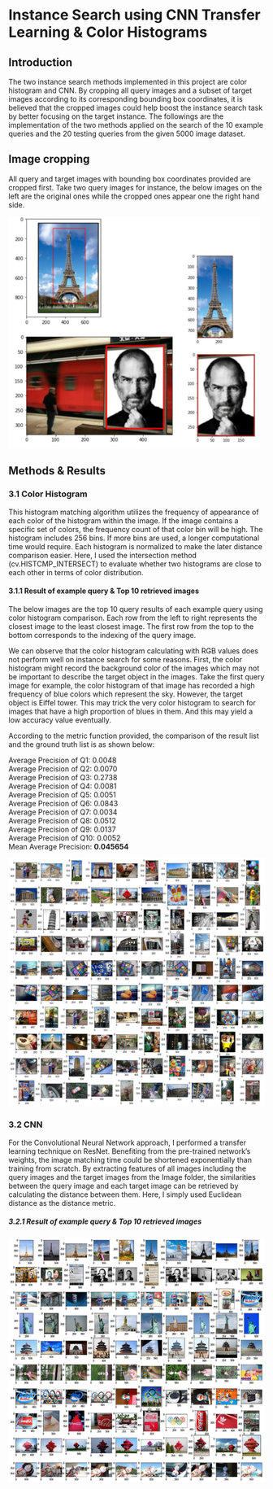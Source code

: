 # Instance Search using CNN Transfer Learning & Color Histograms

## Introduction ##

The two instance search methods implemented in this project are color histogram and CNN. By cropping all query images and a subset of target images according to its corresponding bounding box coordinates, it is believed that the cropped images could help boost the instance search task by better focusing on the target instance. The followings are the implementation of the two methods applied on the search of the 10 example queries and the 20 testing queries from the given 5000 image dataset.

## Image cropping ##

All query and target images with bounding box coordinates provided are cropped first. Take two query images for instance, the below images on the left are the original ones while the cropped ones appear one the right hand side.

![cropped_imgs](/instance_search/cropped_imgs.PNG)

## Methods & Results ##

###	3.1 Color Histogram ###
This histogram matching algorithm utilizes the frequency of appearance of each color of the histogram within the image. If the image contains a specific set of colors, the frequency count of that color bin will be high. The histogram includes 256 bins. If more bins are used, a longer computational time would require. Each histogram is normalized to make the later distance comparison easier. Here, I used the intersection method (cv.HISTCMP_INTERSECT) to evaluate whether two histograms are close to each other in terms of color distribution.

#### 3.1.1 Result of example query & Top 10 retrieved images ####

The below images are the top 10 query results of each example query using color histogram comparison. Each row from the left to right represents the closest image to the least closest image. The first row from the top to the bottom corresponds to the indexing of the query image.

We can observe that the color histogram calculating with RGB values does not perform well on instance search for some reasons. First, the color histogram might record the background color of the images which may not be important to describe the target object in the images. Take the first query image for example, the color histogram of that image has recorded a high frequency of blue colors which represent the sky. However, the target object is Eiffel tower. This may trick the very color histogram to search for images that have a high proportion of blues in them. And this may yield a low accuracy value eventually.

According to the metric function provided, the comparison of the result list and the ground truth list is as shown below:

Average Precision of Q1: 0.0048<br>
Average Precision of Q2: 0.0070<br>
Average Precision of Q3: 0.2738<br>
Average Precision of Q4: 0.0081<br>
Average Precision of Q5: 0.0051<br>
Average Precision of Q6: 0.0843<br>
Average Precision of Q7: 0.0034<br>
Average Precision of Q8: 0.0512<br>
Average Precision of Q9: 0.0137<br>
Average Precision of Q10: 0.0052<br>
Mean Average Precision: **0.045654**<br>

![Top 10 retrieved images by histogram](/instance_search/hist_query.png)

### 3.2 CNN ###

For the Convolutional Neural Network approach, I performed a transfer learning technique on ResNet. Benefiting from the pre-trained network’s weights, the image matching time could be shortened exponentially than training from scratch. By extracting features of all images including the query images and the target images from the Image folder, the similarities between the query image and each target image can be retrieved by calculating the distance between them. Here, I simply used Euclidean distance as the distance metric.

##### 3.2.1	Result of example query & Top 10 retrieved images ####

![Top 10 retrieved images by histogram](/instance_search/cnn_query.png)
